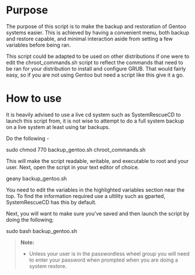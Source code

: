 Purpose
=====

The purpose of this script is to make the backup and restoration
of Gentoo systems easier. This is achieved by having a convenient
menu, both backup and restore capable, and minimal interaction
aside from setting a few variables before being ran.

This script could be adapted to be used on other distributions if
one were to edit the chroot_commands.sh script to reflect the
commands that need to be ran for your distribution to install 
and configure GRUB. That would fairly easy, so if you are not
using Gentoo but need a script like this give it a go.

How to use
====

It is heavily advised to use a live cd system such as SystemRescueCD
to launch this script from, it is not wise to attempt to do a full
system backup on a live system at least using tar backups.

Do the following -

sudo chmod 770 backup_gentoo.sh chroot_commands.sh

This will make the script readable, writable, and executable to 
root and your user. Next, open the script in your text editor of 
choice.

geany backup_gentoo.sh

You need to edit the variables in the highlighted variables section 
near the top. To find the information required use a ultility such 
as gparted, SystemRescueCD has this by default.

Next, you will want to make sure you've saved and then launch the 
script by doing the following;

sudo bash backup_gentoo.sh


> **Note:**
> 
> - Unless your user is in the passwordless wheel group you will need to enter 
your password when prompted when you are doing a system restore.
